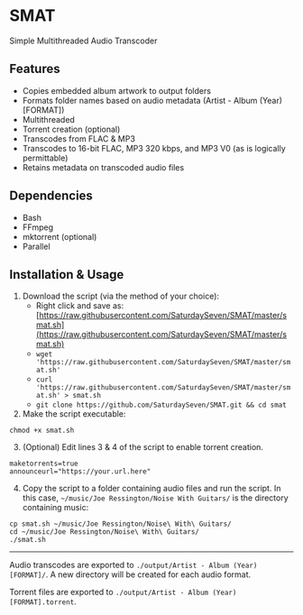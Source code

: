 # SMAT
Simple Multithreaded Audio Transcoder

## Features
* Copies embedded album artwork to output folders
* Formats folder names based on audio metadata (Artist - Album (Year) [FORMAT])
* Multithreaded
* Torrent creation (optional)
* Transcodes from FLAC & MP3
* Transcodes to 16-bit FLAC, MP3 320 kbps, and MP3 V0 (as is logically permittable)
* Retains metadata on transcoded audio files

## Dependencies
* Bash
* FFmpeg 
* mktorrent (optional)
* Parallel

## Installation & Usage
1. Download the script (via the method of your choice):
	* Right click and save as: [https://raw.githubusercontent.com/SaturdaySeven/SMAT/master/smat.sh](https://raw.githubusercontent.com/SaturdaySeven/SMAT/master/smat.sh)
	* `wget 'https://raw.githubusercontent.com/SaturdaySeven/SMAT/master/smat.sh'`
	* `curl 'https://raw.githubusercontent.com/SaturdaySeven/SMAT/master/smat.sh' > smat.sh`
	* `git clone https://github.com/SaturdaySeven/SMAT.git && cd smat`
2. Make the script executable:

`chmod +x smat.sh`

3. (Optional) Edit lines 3 & 4 of the script to enable torrent creation.
```
maketorrents=true
announceurl="https://your.url.here"
```
4. Copy the script to a folder containing audio files and run the script. In this case, `~/music/Joe Ressington/Noise With Guitars/` is the directory containing music:
```
cp smat.sh ~/music/Joe Ressington/Noise\ With\ Guitars/
cd ~/music/Joe Ressington/Noise\ With\ Guitars/
./smat.sh
```

---

Audio transcodes are exported to `./output/Artist - Album (Year) [FORMAT]/`. A new directory will be created for each audio format.

Torrent files are exported to `./output/Artist - Album (Year) [FORMAT].torrent`.
